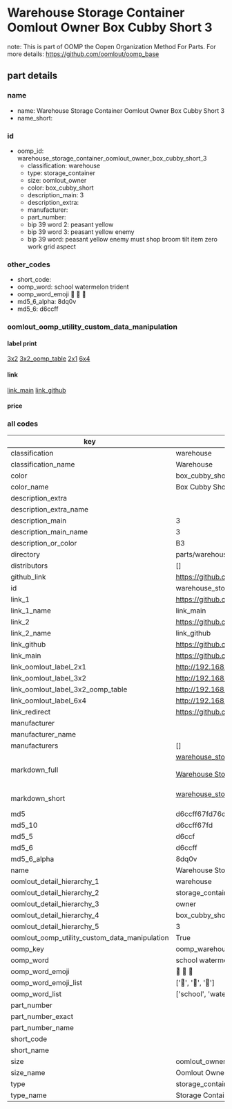 # Warehouse Storage Container Oomlout Owner Box Cubby Short 3  

note: This is part of OOMP the Oopen Organization Method For Parts. For more details: https://github.com/oomlout/oomp_base

##  part details
  







### name
* name: Warehouse Storage Container Oomlout Owner Box Cubby Short 3
* name_short: 
### id
* oomp_id: warehouse_storage_container_oomlout_owner_box_cubby_short_3
  * classification: warehouse
  * type: storage_container
  * size: oomlout_owner
  * color: box_cubby_short
  * description_main: 3
  * description_extra: 
  * manufacturer: 
  * part_number: 
  * bip 39 word 2: peasant yellow
  * bip 39 word 3: peasant yellow enemy
  * bip 39 word: peasant yellow enemy must shop broom tilt item zero work grid aspect

### other_codes
* short_code: 
* oomp_word: school watermelon trident
* oomp_word_emoji :school: :watermelon: :trident:
* md5_6_alpha: 8dq0v
* md5_6: d6ccff






### oomlout_oomp_utility_custom_data_manipulation
#### label print
[3x2](http://192.168.1.245:1112/?label=oomp%208dq0v)
[3x2_oomp_table](http://192.168.1.108:1112/?label=oomp%208dq0v)
[2x1](http://192.168.1.242:1112/?label=oomp%208dq0v)
[6x4](http://192.168.1.55:1112/?label=oomp%208dq0v)    

#### link

[link_main](https://github.com/oomlout/oomlout_oomp_version_1_messy/tree/main/parts/warehouse_storage_container_oomlout_owner_box_cubby_short_3) [link_github](https://github.com/oomlout/oomlout_oomp_version_1_messy/tree/main/parts/warehouse_storage_container_oomlout_owner_box_cubby_short_3)                             

#### price







### all codes 
| key | value |  
| --- | --- |  
| classification | warehouse |  
| classification_name | Warehouse |  
| color | box_cubby_short |  
| color_name | Box Cubby Short |  
| description_extra |  |  
| description_extra_name |  |  
| description_main | 3 |  
| description_main_name | 3 |  
| description_or_color | B3 |  
| directory | parts/warehouse_storage_container_oomlout_owner_box_cubby_short_3 |  
| distributors | [] |  
| github_link | https://github.com/oomlout/oomlout_oomp_part_src/tree/main/parts/warehouse_storage_container_oomlout_owner_box_cubby_short_3 |  
| id | warehouse_storage_container_oomlout_owner_box_cubby_short_3 |  
| link_1 | https://github.com/oomlout/oomlout_oomp_version_1_messy/tree/main/parts/warehouse_storage_container_oomlout_owner_box_cubby_short_3 |  
| link_1_name | link_main |  
| link_2 | https://github.com/oomlout/oomlout_oomp_version_1_messy/tree/main/parts/warehouse_storage_container_oomlout_owner_box_cubby_short_3 |  
| link_2_name | link_github |  
| link_github | https://github.com/oomlout/oomlout_oomp_version_1_messy/tree/main/parts/warehouse_storage_container_oomlout_owner_box_cubby_short_3 |  
| link_main | https://github.com/oomlout/oomlout_oomp_version_1_messy/tree/main/parts/warehouse_storage_container_oomlout_owner_box_cubby_short_3 |  
| link_oomlout_label_2x1 | http://192.168.1.242:1112/?label=oomp%208dq0v |  
| link_oomlout_label_3x2 | http://192.168.1.245:1112/?label=oomp%208dq0v |  
| link_oomlout_label_3x2_oomp_table | http://192.168.1.108:1112/?label=oomp%208dq0v |  
| link_oomlout_label_6x4 | http://192.168.1.55:1112/?label=oomp%208dq0v |  
| link_redirect | https://github.com/oomlout/oomlout_oomp_version_1_messy/tree/main/parts/warehouse_storage_container_oomlout_owner_box_cubby_short_3 |  
| manufacturer |  |  
| manufacturer_name |  |  
| manufacturers | [] |  
| markdown_full | [warehouse_storage_container_oomlout_owner_box_cubby_short_3](none)<br>[](none)<br>[Warehouse Storage Container Oomlout Owner Box Cubby Short 3](none)<br><br> |  
| markdown_short | [warehouse_storage_container_oomlout_owner_box_cubby_short_3](none)<br><br> |  
| md5 | d6ccff67fd76dc407363592093ffc511 |  
| md5_10 | d6ccff67fd |  
| md5_5 | d6ccf |  
| md5_6 | d6ccff |  
| md5_6_alpha | 8dq0v |  
| name | Warehouse Storage Container Oomlout Owner Box Cubby Short 3 |  
| oomlout_detail_hierarchy_1 | warehouse |  
| oomlout_detail_hierarchy_2 | storage_container |  
| oomlout_detail_hierarchy_3 | owner |  
| oomlout_detail_hierarchy_4 | box_cubby_short |  
| oomlout_detail_hierarchy_5 | 3 |  
| oomlout_oomp_utility_custom_data_manipulation | True |  
| oomp_key | oomp_warehouse_storage_container_oomlout_owner_box_cubby_short_3 |  
| oomp_word | school watermelon trident |  
| oomp_word_emoji | :school: :watermelon: :trident: |  
| oomp_word_emoji_list | [':school:', ':watermelon:', ':trident:'] |  
| oomp_word_list | ['school', 'watermelon', 'trident'] |  
| part_number |  |  
| part_number_exact |  |  
| part_number_name |  |  
| short_code |  |  
| short_name |  |  
| size | oomlout_owner |  
| size_name | Oomlout Owner |  
| type | storage_container |  
| type_name | Storage Container |  
